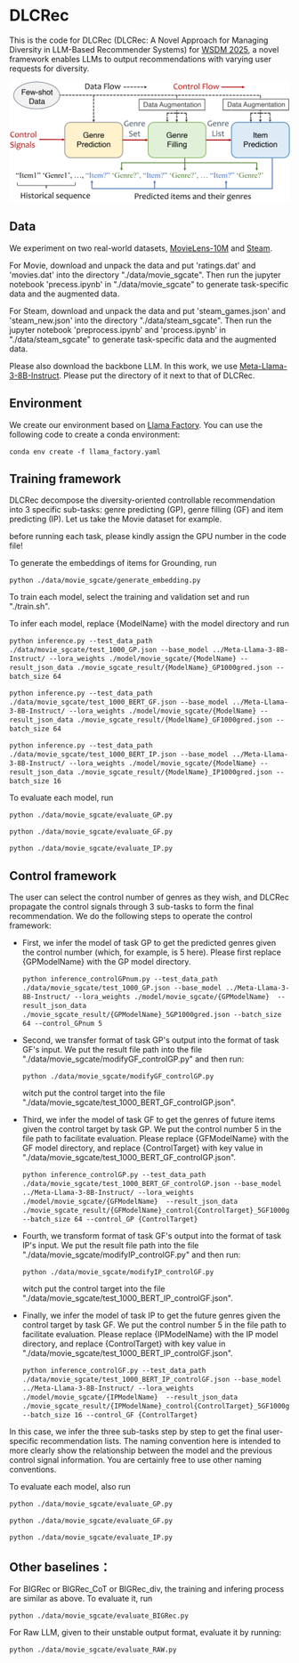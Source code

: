 # DLCRec

This is the code for DLCRec (DLCRec: A Novel Approach for Managing Diversity in LLM-Based Recommender Systems) for [WSDM 2025](https://www.wsdm-conference.org/2025/), a novel framework enables LLMs to output recommendations with varying user requests for diversity.

![FIg1](./figures/framework.png "Framework")

## Data
We experiment on two real-world datasets, [MovieLens-10M](https://grouplens.org/datasets/movielens/10m/) and [Steam](https://github.com/kang205/SASRec). 

For Movie, download and unpack the data and put 'ratings.dat' and 'movies.dat' into the directory "./data/movie_sgcate". Then run the jupyter notebook 'precess.ipynb' in "./data/movie_sgcate" to generate task-specific data and the augmented data. 

For Steam, download and unpack the data and put 'steam_games.json' and 'steam_new.json' into the directory "./data/steam_sgcate". Then run the jupyter notebook 'preprocess.ipynb' and 'process.ipynb' in "./data/steam_sgcate" to generate task-specific data and the augmented data. 

Please also download the backbone LLM. In this work, we use [Meta-Llama-3-8B-Instruct](https://huggingface.co/meta-llama/Meta-Llama-3-8B-Instruct). Please put the directory of it next to that of DLCRec.

## Environment

We create our environment based on [Llama Factory](https://github.com/hiyouga/LLaMA-Factory). You can use the following code to create a conda environment:

```
conda env create -f llama_factory.yaml
```



## Training framework

DLCRec decompose the diversity-oriented controllable recommendation into 3 specific sub-tasks: genre predicting (GP), genre filling (GF) and item predicting (IP). Let us take the Movie dataset for example.

before running each task, please kindly assign the GPU number in the code file!

To generate the embeddings of items for Grounding, run
```
python ./data/movie_sgcate/generate_embedding.py
```

To train each model, select the training and validation set and run "./train.sh".

To infer each model, replace {ModelName} with the model directory and run
```
python inference.py --test_data_path ./data/movie_sgcate/test_1000_GP.json --base_model ../Meta-Llama-3-8B-Instruct/ --lora_weights ./model/movie_sgcate/{ModelName} --result_json_data ./movie_sgcate_result/{ModelName}_GP1000gred.json --batch_size 64
```
```
python inference.py --test_data_path ./data/movie_sgcate/test_1000_BERT_GF.json --base_model ../Meta-Llama-3-8B-Instruct/ --lora_weights ./model/movie_sgcate/{ModelName} --result_json_data ./movie_sgcate_result/{ModelName}_GF1000gred.json --batch_size 64
```
```
python inference.py --test_data_path ./data/movie_sgcate/test_1000_BERT_IP.json --base_model ../Meta-Llama-3-8B-Instruct/ --lora_weights ./model/movie_sgcate/{ModelName} --result_json_data ./movie_sgcate_result/{ModelName}_IP1000gred.json --batch_size 16
```

To evaluate each model, run
```
python ./data/movie_sgcate/evaluate_GP.py
```
```
python ./data/movie_sgcate/evaluate_GF.py
```
```
python ./data/movie_sgcate/evaluate_IP.py
```
## Control framework
The user can select the control number of genres as they wish, and DLCRec propagate the control signals through 3 sub-tasks to form the final recommendation. We do the following steps to operate the control framework:
+ First, we infer the model of task GP to get the predicted genres given the control number (which, for example, is 5 here). Please first replace {GPModelName} with the GP model directory.
    ```
    python inference_controlGPnum.py --test_data_path ./data/movie_sgcate/test_1000_GP.json --base_model ../Meta-Llama-3-8B-Instruct/ --lora_weights ./model/movie_sgcate/{GPModelName}  --result_json_data ./movie_sgcate_result/{GPModelName}_5GP1000gred.json --batch_size 64 --control_GPnum 5
    ```
+ Second, we transfer format of task GP's output into the format of task GF's input. We put the result file path into the file "./data/movie_sgcate/modifyGF_controlGP.py" and then run:
    ```
    python ./data/movie_sgcate/modifyGF_controlGP.py
    ```
    witch put the control target into the file "./data/movie_sgcate/test_1000_BERT_GF_controlGP.json".

+ Third, we infer the model of task GF to get the genres of future items given the control target by task GP. We put the control number 5 in the file path to facilitate evaluation. Please replace {GFModelName} with the GF model directory, and replace {ControlTarget} with key value in "./data/movie_sgcate/test_1000_BERT_GF_controlGP.json".
    ```
    python inference_controlGP.py --test_data_path ./data/movie_sgcate/test_1000_BERT_GF_controlGP.json --base_model ../Meta-Llama-3-8B-Instruct/ --lora_weights ./model/movie_sgcate/{GFModelName}  --result_json_data ./movie_sgcate_result/{GFModelName}_control{ControlTarget}_5GF1000gred.json --batch_size 64 --control_GP {ControlTarget}
    ```
+ Fourth, we transform format of task GF's output into the format of task IP's input. We put the result file path into the file "./data/movie_sgcate/modifyIP_controlGF.py" and then run:
    ```
    python ./data/movie_sgcate/modifyIP_controlGF.py
    ```
    witch put the control target into the file "./data/movie_sgcate/test_1000_BERT_IP_controlGF.json".

+ Finally, we infer the model of task IP to get the future genres given the control target by task GF. We put the control number 5 in the file path to facilitate evaluation. Please replace {IPModelName} with the IP model directory, and replace {ControlTarget} with key value in "./data/movie_sgcate/test_1000_BERT_IP_controlGF.json".
    ```
    python inference_controlGF.py --test_data_path ./data/movie_sgcate/test_1000_BERT_IP_controlGF.json --base_model ../Meta-Llama-3-8B-Instruct/ --lora_weights ./model/movie_sgcate/{IPModelName}  --result_json_data ./movie_sgcate_result/{IPModelName}_control{ControlTarget}_5GF1000gred_IP1000gred.json --batch_size 16 --control_GF {ControlTarget}
    ```
In this case, we infer the three sub-tasks step by step to get the final user-specific recommendation lists. The naming convention here is intended to more clearly show the relationship between the model and the previous control signal information. You are certainly free to use other naming conventions.

To evaluate each model, also run
```
python ./data/movie_sgcate/evaluate_GP.py
```
```
python ./data/movie_sgcate/evaluate_GF.py
```
```
python ./data/movie_sgcate/evaluate_IP.py
```

## Other baselines：
For BIGRec or BIGRec_CoT or BIGRec_div, the training and infering process are similar as above. To evaluate it, run
```
python ./data/movie_sgcate/evaluate_BIGRec.py
```
For Raw LLM, given to their unstable output format, evaluate it by running:
```
python ./data/movie_sgcate/evaluate_RAW.py
```
